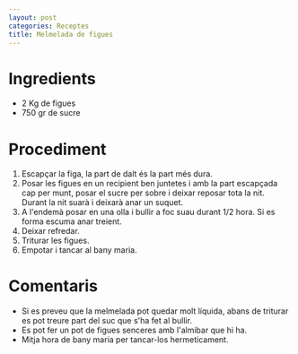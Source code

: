 ```yaml
---
layout: post
categories: Receptes
title: Melmelada de figues
---
```


Ingredients
===========

* 2 Kg de figues
* 750 gr de sucre

Procediment
===========

1. Escapçar la figa, la part de dalt és la part més dura.
2. Posar les figues en un recipient ben juntetes i amb la part escapçada cap per munt, posar el sucre per sobre i deixar reposar tota la nit. Durant la nit suarà i deixarà anar un suquet.
3. A l'endemà posar en una olla i bullir a foc suau durant 1/2 hora. Si es forma escuma anar treient.
4. Deixar refredar.
5. Triturar les figues.
6. Empotar i tancar al bany maria.

Comentaris
==========

* Si es preveu que la melmelada pot quedar molt líquida, abans de triturar es pot treure part del suc que s'ha fet al bullir.
* Es pot fer un pot de figues senceres amb l'almibar que hi ha.
* Mitja hora de bany maria per tancar-los hermeticament.
